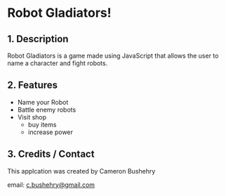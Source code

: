 # Robot Gladiators!

## 1. Description
Robot Gladiators is a game made using JavaScript that allows the user to name a character and fight robots.

## 2. Features
 * Name your Robot
 * Battle enemy robots
 * Visit shop 
     * buy items
     * increase power

## 3. Credits / Contact
This applcation was created by Cameron Bushehry

email: c.bushehry@gmail.com